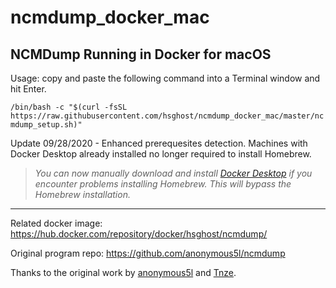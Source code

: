 # ncmdump_docker_mac
NCMDump Running in Docker for macOS
----------

Usage: copy and paste the following command into a Terminal window and hit Enter.

`/bin/bash -c "$(curl -fsSL https://raw.githubusercontent.com/hsghost/ncmdump_docker_mac/master/ncmdump_setup.sh)"`

Update 09/28/2020 - Enhanced prerequesites detection. Machines with Docker Desktop already installed no longer required to install Homebrew.

>_You can now manually download and install [Docker Desktop](https://www.docker.com/products/docker-desktop) if you encounter problems installing Homebrew. This will bypass the Homebrew installation._
              
-----------
Related docker image: https://hub.docker.com/repository/docker/hsghost/ncmdump/

Original program repo: https://github.com/anonymous5l/ncmdump

Thanks to the original work by [anonymous5l](https://github.com/anonymous5l) and [Tnze](https://github.com/Tnze).
